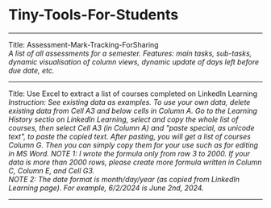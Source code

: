 # Tiny-Tools-For-Students
-----

Title: Assessment-Mark-Tracking-ForSharing  
_A list of all assessments for a semester. Features: main tasks, sub-tasks, dynamic visualisation of column views, dynamic update of days left before due date, etc._
_____

Title: Use Excel to extract a list of courses completed on LinkedIn Learning  
_Instruction: See existing data as examples. To use your own data, delete existing data from Cell A3 and below cells in Column A. Go to the Learning History sectio on LinkedIn Learning, select and copy the whole list of courses, then select Cell A3 (in Column A) and "paste special, as unicode text", to paste the copied text. After pasting, you will get a list of courses Column G. Then you can simply copy them for your use such as for editing in MS Word.
NOTE 1: I wrote the formula only from row 3 to 2000. If your data is more than 2000 rows, please create more formula written in Column C, Column E, and Cell G3.  
NOTE 2: The date format is month/day/year (as copied from LinkedIn Learning page). For example, 6/2/2024 is June 2nd, 2024._
_____

